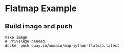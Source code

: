 # Flatmap Example

## Build image and push

```shell
make image
# Privilege needed.
docker push quay.io/numaio/map-python-flatmap:latest
```

